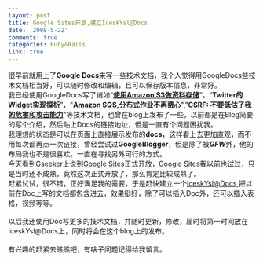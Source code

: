 ```yaml
---
layout: post
title: Google Sites开放,建立IceskYsl@Docs
date: '2008-5-22'
comments: true
categories: Ruby&Rails
link: true
---
```

<p>很早前就用上了<strong>Google Docs</strong>来写一些技术文档，我个人觉得用GoogleDocs些技术文档相当好，可以随时修改和编辑，且可以保存版本信息，非常好。<br />
我已经使用GoogleDocs写了诸如&ldquo;<a href="http://iceskysl.1sters.com/?action=show&amp;id=273"><strong>使用Amazon S3做资料存储</strong></a>&rdquo;，&ldquo;<strong>Twitter的Widget实现探析</strong>&rdquo;，&quot;<a href="http://iceskysl.1sters.com/?action=show&amp;id=260"><strong>Amazon SQS,分布式作业不再费心</strong></a>&quot;,&quot;<a href="http://iceskysl.1sters.com/?action=show&amp;id=286"><strong>CSRF: 不要低估了我的危害和攻击能力</strong></a>&quot;等技术文档，也曾在blog上发布了一些，以前都是在Blog简要的写个介绍，然后贴上Docs的链接地址，但是一直有个问题困扰我。<br />
我理想的状态是可以在页面上直接展示发布的<strong>docs</strong>，这样看上去更加直观，而不用每次都再点一次链接，曾经尝试过<strong>GoogleBlogger</strong>，但是除了被<em><strong>GFW</strong></em>外，他的布局我也不是很喜欢。一直在寻找另外可行的方式。<br />
今天看到Gseeker上说到<a href="http://www.gseeker.com/50226711/google_sitescie_149100.php">Google Sites正式开放</a>，Google Sites我以前也试过，只是当时还不成熟，竟然这次正式开放了，那么肯定比较成熟了。<br />
<img src="http://sites.google.com/site/iceskysl/_/rsrc/1211415838260/system/app/images/logo.png" alt="" /><br />
赶紧试试，很不错，正好满足我的需要，于是赶快建立一个<a href="http://sites.google.com/site/iceskysl/">IceskYsl@Docs</a>,把以前在Doc上写的文档都包含进去，效果挺好，除了可以插入Doc外，还可以插入表格，视频等等。<br />
<br />
以后我还使用Doc写更多的技术文档，并随时更新，修改，届时将第一时间放在IceskYsl@Docs上，同时将会在这个blog上的发布。<br />
<br />
有兴趣的赶紧去瞧瞧吧，有啥子问题记得给我留言。</p>
